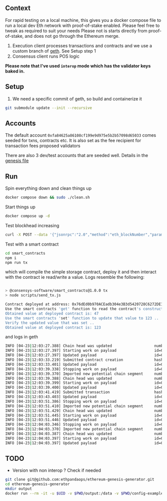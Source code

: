 
## Context

For rapid testing on a local machine, this gives you a docker compose file to run a local dev Eth network with proof-of-stake enabled. Please feel free to tweak as required to suit your needs
Please not is starts directly from proof-of-stake, and does not go through the Ethereum merge.

1. Execution client processes transactions and contracts and we use a custom branch of [geth](git@github.com:lightclient/go-ethereum.git). See Setup step 1
2. Consensus client runs POS logic 

**Please note that I've used `interop` mode which has the validator keys baked in.**

## Setup

1. We need a specific commit of geth, so build and containerize it

```bash
git submodule update --init --recursive
```

## Accounts

The default account `0xfa84625a86108cf199e9d975e5b2b57098d65033` comes seeded for txns, contracts etc. It is also set as the fee recipient for transaction fees proposed validators

There are also 3 dev/test accounts that are seeded well. Details in the [genesis file](./execution/genesis.json)

## Run

Spin everything down and clean things up

```bash
docker compose down && sudo ./clean.sh 
```

Start things up

```bash
docker compose up -d
```

Test blockhead increasing 

```bash
curl -X POST --data '{"jsonrpc":"2.0","method":"eth_blockNumber","params":[],"id":51}' -H 'Content-Type: application/json' http://127.0.0.1:8545
```

Test with a smart contract 

```bash
cd smart_contracts
npm i
npm run tx
```
which will compile the simple storage contract, deploy it and then interact with the contract ie read/write a value. Logs resemble the following:

```bash

> @consensys-software/smart_contracts@1.0.0 tx
> node scripts/send_tx.js

Contract deployed at address: 0x76dEd0b970ACEadb304e3B3d5420728C6272DE1a
Use the smart contracts 'get' function to read the contract's constructor initialized value .. 
Obtained value at deployed contract is: 47
Use the smart contracts 'set' function to update that value to 123 .. 
Verify the updated value that was set .. 
Obtained value at deployed contract is: 123
```

and logs in geth

```bash
INFO [04-23|12:03:27.388] Chain head was updated                   number=180 hash=a6255e..390da1 root=904cf6..2894d8 elapsed=2.650466ms
INFO [04-23|12:03:27.397] Starting work on payload                 id=0xe1da1520283e8e01
INFO [04-23|12:03:27.397] Updated payload                          id=0xe1da1520283e8e01 number=181 hash=3ef191..e2a6f6 txs=0 withdrawals=0 gas=0       fees=0           root=904cf6..2894d8 elapsed="82.086µs"
INFO [04-23|12:03:33.219] Submitted contract creation              hash=0x193db485fd87ee4c2ba8119a9383b926305100161d6e92bc1290e34764a2d47d from=0xFa84625A86108cF199E9d975E5b2B57098D65033 nonce=4 contract=0x44FC7a2Affd6C80456A52eb698A6ACfD0614da4B value=0
INFO [04-23|12:03:33.401] Updated payload                          id=0xe1da1520283e8e01 number=181 hash=3a64e6..f4d94e txs=1 withdrawals=0 gas=200,213 fees=0.000200213 root=c1ac7f..80729c elapsed="779.462µs"
INFO [04-23|12:03:39.338] Stopping work on payload                 id=0xe1da1520283e8e01 reason=delivery
INFO [04-23|12:03:39.370] Imported new potential chain segment     number=181 hash=3a64e6..f4d94e blocks=1 txs=1 mgas=0.200 elapsed=8.223ms     mgasps=24.347 snapdiffs=910.00B triedirty=5.87KiB
INFO [04-23|12:03:39.388] Chain head was updated                   number=181 hash=3a64e6..f4d94e root=c1ac7f..80729c elapsed=2.978389ms
INFO [04-23|12:03:39.399] Starting work on payload                 id=0x1f0914adb9124195
INFO [04-23|12:03:39.400] Updated payload                          id=0x1f0914adb9124195 number=182 hash=a655ef..893c33 txs=0 withdrawals=0 gas=0       fees=0           root=c1ac7f..80729c elapsed="79.73µs"
INFO [04-23|12:03:41.419] Submitted transaction                    hash=0xa60057a2cbad99d812d57d4bd3bd64cbbfcc7347e53e27adbf5d090c7068de38 from=0xFa84625A86108cF199E9d975E5b2B57098D65033 nonce=5 recipient=0x44FC7a2Affd6C80456A52eb698A6ACfD0614da4B value=0
INFO [04-23|12:03:43.403] Updated payload                          id=0x1f0914adb9124195 number=182 hash=c3246e..4623de txs=1 withdrawals=0 gas=28222   fees=2.8222e-05  root=2e29c5..03becb elapsed=1.106ms
INFO [04-23|12:03:51.386] Stopping work on payload                 id=0x1f0914adb9124195 reason=delivery
INFO [04-23|12:03:51.410] Imported new potential chain segment     number=182 hash=c3246e..4623de blocks=1 txs=1 mgas=0.028 elapsed=3.894ms     mgasps=7.246  snapdiffs=1.07KiB triedirty=7.18KiB
INFO [04-23|12:03:51.429] Chain head was updated                   number=182 hash=c3246e..4623de root=2e29c5..03becb elapsed=2.355356ms
INFO [04-23|12:03:51.445] Starting work on payload                 id=0x2973586e4dd68e55
INFO [04-23|12:03:51.446] Updated payload                          id=0x2973586e4dd68e55 number=183 hash=323b0e..9fb331 txs=0 withdrawals=0 gas=0       fees=0           root=2e29c5..03becb elapsed="68.564µs"
INFO [04-23|12:04:03.346] Stopping work on payload                 id=0x2973586e4dd68e55 reason=delivery
INFO [04-23|12:04:03.370] Imported new potential chain segment     number=183 hash=323b0e..9fb331 blocks=1 txs=0 mgas=0.000 elapsed=10.660ms    mgasps=0.000  snapdiffs=1.07KiB triedirty=7.18KiB
INFO [04-23|12:04:03.387] Chain head was updated                   number=183 hash=323b0e..9fb331 root=2e29c5..03becb elapsed=2.479564ms
INFO [04-23|12:04:03.397] Starting work on payload                 id=0x969d1dd1e8fbabde
INFO [04-23|12:04:03.397] Updated payload                          id=0x969d1dd1e8fbabde number=184 hash=8a721c..1d1eb4 txs=0 withdrawals=0 gas=0       fees=0           root=2e29c5..03becb elapsed="66.688µs"
```


## TODO

- Version with non interop ? Check if needed

```bash
git clone git@github.com:ethpandaops/ethereum-genesis-generator.git
cd ethereum-genesis-generator
mkdir output
docker run --rm -it -u $UID -v $PWD/output:/data -v $PWD/config-example:/config ethpandaops/ethereum-genesis-generator:latest all
```
